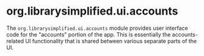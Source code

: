 org.librarysimplified.ui.accounts
===

The `org.librarysimplified.ui.accounts` module provides user interface
code for the "accounts" portion of the app. This is essentially the
accounts-related UI functionality that is shared between various
separate parts of the UI.
